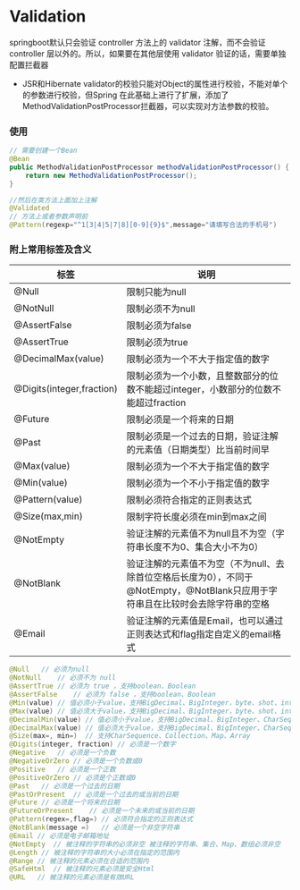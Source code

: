 # Validation
<!-- @author DHJT 2019-12-17 -->
springboot默认只会验证 controller 方法上的 validator 注解，而不会验证 controller 层以外的。所以，如果要在其他层使用 validator 验证的话，需要单独配置拦截器

- JSR和Hibernate validator的校验只能对Object的属性进行校验，不能对单个的参数进行校验，但Spring 在此基础上进行了扩展，添加了MethodValidationPostProcessor拦截器，可以实现对方法参数的校验。

### 使用
```java
// 需要创建一个Bean
@Bean
public MethodValidationPostProcessor methodValidationPostProcessor() {
    return new MethodValidationPostProcessor();
}

//然后在类方法上面加上注解
@Validated
// 方法上或者参数声明前
@Pattern(regexp="^1[3|4|5|7|8][0-9]{9}$",message="请填写合法的手机号")
```


### 附上常用标签及含义

|            标签           |    说明             |
|---------------------------|--------------------|
| @Null                     | 限制只能为null     |
| @NotNull                  | 限制必须不为null      |
| @AssertFalse              | 限制必须为false      |
| @AssertTrue               | 限制必须为true  |
| @DecimalMax(value)        | 限制必须为一个不大于指定值的数字  |
| @Digits(integer,fraction) | 限制必须为一个小数，且整数部分的位数不能超过integer，小数部分的位数不能超过fraction    |
| @Future                   | 限制必须是一个将来的日期 |
| @Past                     | 限制必须是一个过去的日期，验证注解的元素值（日期类型）比当前时间早 |
| @Max(value)               | 限制必须为一个不大于指定值的数字  |
| @Min(value)               | 限制必须为一个不小于指定值的数字  |
| @Pattern(value)           | 限制必须符合指定的正则表达式  |
| @Size(max,min)            | 限制字符长度必须在min到max之间    |
| @NotEmpty                 | 验证注解的元素值不为null且不为空（字符串长度不为0、集合大小不为0） |
| @NotBlank                 | 验证注解的元素值不为空（不为null、去除首位空格后长度为0），不同于@NotEmpty，@NotBlank只应用于字符串且在比较时会去除字符串的空格 |
| @Email                    | 验证注解的元素值是Email，也可以通过正则表达式和flag指定自定义的email格式  |


```java
@Null   // 必须为null
@NotNull    // 必须不为 null
@AssertTrue // 必须为 true ，支持boolean、Boolean
@AssertFalse    // 必须为 false ，支持boolean、Boolean
@Min(value) // 值必须小于value，支持BigDecimal、BigInteger，byte、shot、int、long及其包装类
@Max(value) // 值必须大于value，支持BigDecimal、BigInteger，byte、shot、int、long及其包装类
@DecimalMin(value) // 值必须小于value，支持BigDecimal、BigInteger、CharSequence，byte、shot、int、long及其包装类
@DecimalMax(value) // 值必须大于value，支持BigDecimal、BigInteger、CharSequence，byte、shot、int、long及其包装类
@Size(max=, min=)  // 支持CharSequence、Collection、Map、Array
@Digits(integer, fraction) // 必须是一个数字
@Negative   // 必须是一个负数
@NegativeOrZero // 必须是一个负数或0
@Positive   // 必须是一个正数
@PositiveOrZero // 必须是个正数或0
@Past   // 必须是一个过去的日期
@PastOrPresent  // 必须是一个过去的或当前的日期
@Future // 必须是一个将来的日期
@FutureOrPresent    // 必须是一个未来的或当前的日期
@Pattern(regex=,flag=) // 必须符合指定的正则表达式
@NotBlank(message =)   // 必须是一个非空字符串
@Email // 必须是电子邮箱地址
@NotEmpty  // 被注释的字符串的必须非空 被注释的字符串、集合、Map、数组必须非空
@Length // 被注释的字符串的大小必须在指定的范围内
@Range // 被注释的元素必须在合适的范围内
@SafeHtml  // 被注释的元素必须是安全Html
@URL   // 被注释的元素必须是有效URL
```



[1]: https://blog.csdn.net/justry_deng/article/details/86571671 'SpringBoot使用Validation校验参数'
[2]: https://blog.csdn.net/weixin_38118016/article/details/80977207 '@Valid注解是什么'
[3]: https://www.jianshu.com/p/89a800eda155 '@validated注解实现'
[4]: https://www.imooc.com/article/48621 '补习系列(4)-springboot 参数校验详解'